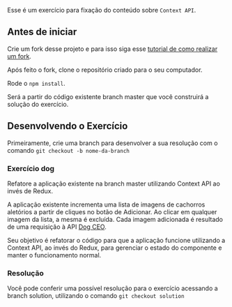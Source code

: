 Esse é um exercício para fixação do conteúdo sobre `Context API`.

## Antes de iniciar

Crie um fork desse projeto e para isso siga esse [tutorial de como realizar um fork](https://guides.github.com/activities/forking/).

Após feito o fork, clone o repositório criado para o seu computador.

Rode o `npm install`.

Será a partir do código existente branch master que você construirá a solução do exercício.

## Desenvolvendo o Exercício
Primeiramente, crie uma branch para desenvolver a sua resolução com o comando `git checkout -b nome-da-branch`

### Exercício dog

Refatore a aplicação existente na branch master utilizando Context API ao invés de Redux.

A aplicação existente incrementa uma lista de imagens de cachorros aletórios a partir de cliques no botão de Adicionar. Ao clicar em qualquer imagem da lista, a mesma é excluída. Cada imagem adicionada é resultado de uma requisição à API [Dog CEO](https://dog.ceo/).

Seu objetivo é refatorar o código para que a aplicação funcione utilizando a Context API, ao invés do Redux, para gerenciar o estado do componente e manter o funcionamento normal.<br />

### Resolução

Você pode conferir uma possível resolução para o exercício acessando a branch solution, utilizando o comando `git checkout solution`
